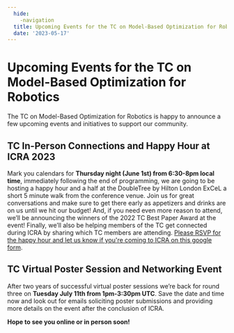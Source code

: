 ```yaml
---
  hide:
    -navigation
  title: Upcoming Events for the TC on Model-Based Optimization for Robotics
  date: '2023-05-17'
---
```


# Upcoming Events for the TC on Model-Based Optimization for Robotics

The TC on Model-Based Optimization for Robotics is happy to announce a few upcoming events and initiatives to support our community.

## TC In-Person Connections and Happy Hour at ICRA 2023

Mark you calendars for **Thursday night (June 1st) from 6:30-8pm local time**, immediately following the end of programming, we are going to be hosting a happy hour and a half at the DoubleTree by Hilton London ExCeL a short 5 minute walk from the conference venue. Join us for great conversations and make sure to get there early as appetizers and drinks are on us until we hit our budget! And, if you need even more reason to attend, we’ll be announcing the winners of the 2022 TC Best Paper Award at the event! Finally, we’ll also be helping members of the TC get connected during ICRA by sharing which TC members are attending. [Please RSVP for the happy hour and let us know if you're coming to ICRA on this google form](https://docs.google.com/forms/d/e/1FAIpQLSeknt2n6bVWP_Ef2S5RQpM3zzkN3F_FMtnud0kMoV9O3C99sA/viewform).

## TC Virtual Poster Session and Networking Event

After two years of successful virtual poster sessions we’re back for round three on **Tuesday July 11th from 1pm-3:30pm UTC**. Save the date and time now and look out for emails soliciting poster submissions and providing more details on the event after the conclusion of ICRA.

**Hope to see you online or in person soon!**
